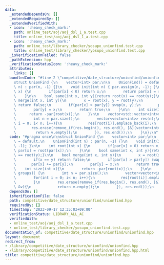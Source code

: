 ```yaml
---
data:
  _extendedDependsOn: []
  _extendedRequiredBy: []
  _extendedVerifiedWith:
  - icon: ':heavy_check_mark:'
    path: online_test/aoj/aoj_dsl_1_a.test.cpp
    title: online_test/aoj/aoj_dsl_1_a.test.cpp
  - icon: ':heavy_check_mark:'
    path: online_test/library_checker/yosupo_unionfind.test.cpp
    title: online_test/library_checker/yosupo_unionfind.test.cpp
  _isVerificationFailed: false
  _pathExtension: hpp
  _verificationStatusIcon: ':heavy_check_mark:'
  attributes:
    links: []
  bundledCode: "#line 2 \"competitive/date_structure/unionfind/unionfind.hpp\"\n\n\
    struct UnionFind {\n    vector<int> par;\n\n    UnionFind() = default;\n    UnionFind(int\
    \ n) : par(n, -1) {}\n    void init(int n) { par.assign(n, -1); }\n\n    int root(int\
    \ x) {\n        if(par[x] < 0) return x;\n        return par[x] = root(par[x]);\n\
    \    }\n\n    bool same(int x, int y){return root(x) == root(y);}\n\n    bool\
    \ merge(int x, int y){\n        x = root(x), y = root(y);\n        if(x == y)\
    \ return false;\n        if(par[x] > par[y]) swap(x, y);\n        par[x] += par[y];\n\
    \        par[y] = x;\n        return true;\n    }\n\n    int size(int x){\n  \
    \      return -par[root(x)];\n    }\n\n    vector<std::vector<int>> groups() {\n\
    \        int n = par.size();\n        vector<vector<int>> res(n);\n        for(int\
    \ i = 0; i< n; i++){\n            res[root(i)].emplace_back(i);\n        }\n \
    \       res.erase(remove_if(res.begin(), res.end(), [&](vector<int> &v){\n   \
    \         return v.empty();\n        }), res.end());\n    }\n};\n"
  code: "#pragma once\n\nstruct UnionFind {\n    vector<int> par;\n\n    UnionFind()\
    \ = default;\n    UnionFind(int n) : par(n, -1) {}\n    void init(int n) { par.assign(n,\
    \ -1); }\n\n    int root(int x) {\n        if(par[x] < 0) return x;\n        return\
    \ par[x] = root(par[x]);\n    }\n\n    bool same(int x, int y){return root(x)\
    \ == root(y);}\n\n    bool merge(int x, int y){\n        x = root(x), y = root(y);\n\
    \        if(x == y) return false;\n        if(par[x] > par[y]) swap(x, y);\n \
    \       par[x] += par[y];\n        par[y] = x;\n        return true;\n    }\n\n\
    \    int size(int x){\n        return -par[root(x)];\n    }\n\n    vector<std::vector<int>>\
    \ groups() {\n        int n = par.size();\n        vector<vector<int>> res(n);\n\
    \        for(int i = 0; i< n; i++){\n            res[root(i)].emplace_back(i);\n\
    \        }\n        res.erase(remove_if(res.begin(), res.end(), [&](vector<int>\
    \ &v){\n            return v.empty();\n        }), res.end());\n    }\n};"
  dependsOn: []
  isVerificationFile: false
  path: competitive/date_structure/unionfind/unionfind.hpp
  requiredBy: []
  timestamp: '2023-09-17 12:35:03+09:00'
  verificationStatus: LIBRARY_ALL_AC
  verifiedWith:
  - online_test/aoj/aoj_dsl_1_a.test.cpp
  - online_test/library_checker/yosupo_unionfind.test.cpp
documentation_of: competitive/date_structure/unionfind/unionfind.hpp
layout: document
redirect_from:
- /library/competitive/date_structure/unionfind/unionfind.hpp
- /library/competitive/date_structure/unionfind/unionfind.hpp.html
title: competitive/date_structure/unionfind/unionfind.hpp
---
```

